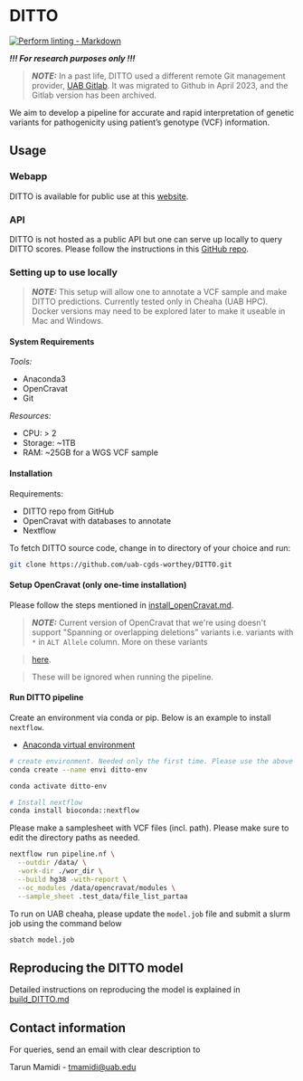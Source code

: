 # DITTO

<!-- markdown-link-check-disable -->
[![Perform linting -
Markdown](https://github.com/uab-cgds-worthey/DITTO/actions/workflows/linting.yml/badge.svg)](https://github.com/uab-cgds-worthey/DITTO/actions/workflows/linting.yml)
<!-- markdown-link-check-enable -->

***!!! For research purposes only !!!***

> ***NOTE:***  In a past life, DITTO used a different remote Git management provider, [UAB
> Gitlab](https://gitlab.rc.uab.edu/center-for-computational-genomics-and-data-science/sciops/ditto). It was migrated to
> Github in April 2023, and the Gitlab version has been archived.

We aim to develop a pipeline for accurate and rapid interpretation of genetic variants for pathogenicity using patient’s
 genotype (VCF) information.

## Usage

### Webapp
<!-- markdown-link-check-disable -->
DITTO is available for public use at this [website](https://cgds-ditto.streamlit.app/).
<!-- markdown-link-check-enable -->
### API

DITTO is not hosted as a public API but one can serve up locally to query DITTO scores. Please follow the instructions
in this [GitHub repo](https://github.com/uab-cgds-worthey/DITTO-API).

### Setting up to use locally

> ***NOTE:*** This setup will allow one to annotate a VCF sample and make DITTO predictions. Currently tested only in
> Cheaha (UAB HPC). Docker versions may need to be explored later to make it
> useable in Mac and Windows.

#### System Requirements

*Tools:*

- Anaconda3
- OpenCravat
- Git

*Resources:*

- CPU: > 2
- Storage: ~1TB
- RAM: ~25GB for a WGS VCF sample

#### Installation

Requirements:

- DITTO repo from GitHub
- OpenCravat with databases to annotate
- Nextflow

To fetch DITTO source code, change in to directory of your choice and run:

```sh
git clone https://github.com/uab-cgds-worthey/DITTO.git
```

#### Setup OpenCravat (only one-time installation)

Please follow the steps mentioned in [install_openCravat.md](docs/install_openCravat.md).

> ***NOTE:*** Current version of OpenCravat that we're using doesn't support "Spanning or overlapping deletions"
> variants i.e. variants with `*` in `ALT Allele` column. More on these variants
<!-- markdown-link-check-disable -->
> [here](https://gatk.broadinstitute.org/hc/en-us/articles/360035531912-Spanning-or-overlapping-deletions-allele-).
<!-- markdown-link-check-enable -->
> These will be ignored when running the pipeline.

#### Run DITTO pipeline

Create an environment via conda or pip. Below is an example to install `nextflow`.

- [Anaconda virtual environment](https://docs.anaconda.com/free/anaconda/install/index.html)

```sh
# create environment. Needed only the first time. Please use the above link if you're not using Mac.
conda create --name envi ditto-env

conda activate ditto-env

# Install nextflow
conda install bioconda::nextflow
```

Please make a samplesheet with VCF files (incl. path). Please make sure to edit the directory paths as needed.

```sh
nextflow run pipeline.nf \
  --outdir /data/ \
  -work-dir ./wor_dir \
  --build hg38 -with-report \
  --oc_modules /data/opencravat/modules \
  --sample_sheet .test_data/file_list_partaa
```

To run on UAB cheaha, please update the `model.job` file and submit a slurm job using the command below

```sh
sbatch model.job
```

## Reproducing the DITTO model

Detailed instructions on reproducing the model is explained in [build_DITTO.md](docs/build_DITTO.md)

## Contact information

For queries, send an email with clear description to

Tarun Mamidi    -   <tmamidi@uab.edu>
